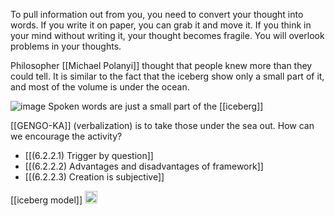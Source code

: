 
To pull information out from you, you need to convert your thought into words. If you write it on paper, you can grab it and move it. If you think in your mind without writing it, your thought becomes fragile. You will overlook problems in your thoughts.

Philosopher [[Michael Polanyi]] thought that people knew more than they could tell. It is similar to the fact that the iceberg show only a small part of it, and most of the volume is under the ocean.

![image](https://gyazo.com/d0bc3658ba1ca671de61fb666862abdc/thumb/1000)
Spoken words are just a small part of the [[iceberg]]

[[GENGO-KA]] (verbalization) is to take those under the sea out. How can we encourage the activity?

- [[(6.2.2.1) Trigger by question]]
- [[(6.2.2.2) Advantages and disadvantages of framework]]
- [[(6.2.2.3) Creation is subjective]]

[[iceberg model]]
<img src='https://scrapbox.io/api/pages/nishio/en/icon' alt='en.icon' height="19.5"/>